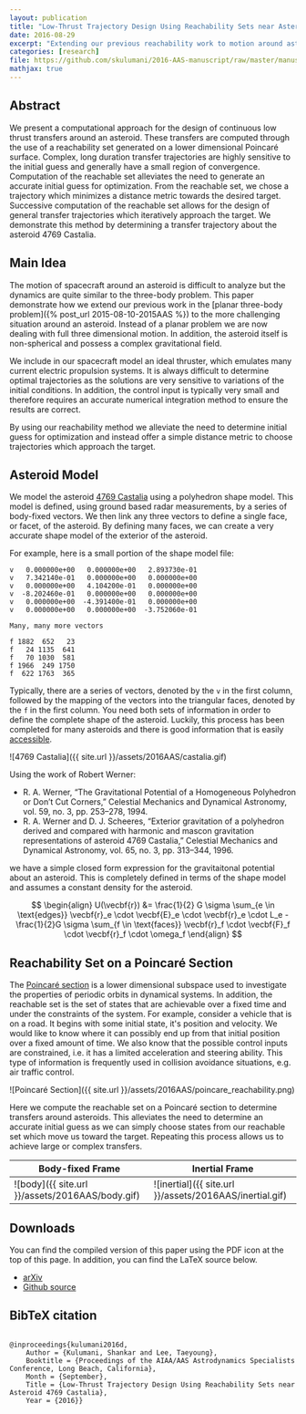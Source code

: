 ```yaml
---
layout: publication
title: "Low-Thrust Trajectory Design Using Reachability Sets near Asteroid 4769 Castalia"
date: 2016-08-29
excerpt: "Extending our previous reachability work to motion around asteroids"
categories: [research]
file: https://github.com/skulumani/2016-AAS-manuscript/raw/master/manuscript.pdf
mathjax: true
---
```

$$
\newcommand{\bracket}[1]{\left[ #1 \right]}
\newcommand{\parenth}[1]{\left( #1 \right)}
\newcommand{\vecbf}[1]{\bf{#1}}
\newcommand{\R}{\mathbb{R}}
$$

## Abstract

We present a computational approach for the design of continuous low thrust transfers around an asteroid.
These transfers are computed through the use of a reachability set generated on a lower dimensional Poincaré surface.
Complex, long duration transfer trajectories are highly sensitive to the initial guess and generally have a small region of convergence.
Computation of the reachable set alleviates the need to generate an accurate initial guess for optimization.
From the reachable set, we chose a trajectory which minimizes a distance metric towards the desired target.
Successive computation of the reachable set allows for the design of general transfer trajectories which iteratively approach the target.
We demonstrate this method by determining a transfer trajectory about the asteroid 4769 Castalia.

## Main Idea

The motion of spacecraft around an asteroid is difficult to analyze but the dynamics are quite similar to the three-body problem.
This paper demonstrate how we extend our previous work in the [planar three-body problem]({% post_url  2015-08-10-2015AAS %}) to the more challenging situation around an asteroid.
Instead of a planar problem we are now dealing with full three dimensional motion. 
In addition, the asteroid itself is non-spherical and possess a complex gravitational field.

We include in our spacecraft model an ideal thruster, which emulates many current electric propulsion systems.
It is always difficult to determine optimal trajectories as the solutions are very sensitive to variations of the initial conditions. 
In addition, the control input is typically very small and therefore requires an accurate numerical integration method to ensure the results are correct.

By using our reachability method we alleviate the need to determine initial guess for optimization and instead offer a simple distance metric to choose trajectories which approach the target.

## Asteroid Model

We model the asteroid [4769 Castalia](https://en.wikipedia.org/wiki/4769_Castalia) using a polyhedron shape model.
This model is defined, using ground based radar measurements, by a series of body-fixed vectors.
We then link any three vectors to define a single face, or facet, of the asteroid.
By defining many faces, we can create a very accurate shape model of the exterior of the asteroid.

For example, here is a small portion of the shape model file:

~~~~
v   0.000000e+00   0.000000e+00   2.893730e-01
v   7.342140e-01   0.000000e+00   0.000000e+00
v   0.000000e+00   4.104200e-01   0.000000e+00
v  -8.202460e-01   0.000000e+00   0.000000e+00
v   0.000000e+00  -4.391400e-01   0.000000e+00
v   0.000000e+00   0.000000e+00  -3.752060e-01

Many, many more vectors

f 1882  652   23 
f   24 1135  641 
f   70 1030  581 
f 1966  249 1750
f  622 1763  365 

~~~~

Typically, there are a series of vectors, denoted by the `v` in the first column, followed by the mapping of the vectors into the triangular faces, denoted by the `f` in the first column.
You need both sets of information in order to define the complete shape of the asteroid.
Luckily, this process has been completed for many asteroids and there is good information that is easily [accessible](http://sbn.psi.edu/pds/).

![4769 Castalia]({{ site.url }}/assets/2016AAS/castalia.gif)

Using the work of Robert Werner:

* R. A. Werner, “The Gravitational Potential of a Homogeneous Polyhedron or Don’t Cut Corners,” Celestial Mechanics and Dynamical Astronomy, vol. 59, no. 3, pp. 253–278, 1994.
* R. A. Werner and D. J. Scheeres, “Exterior gravitation of a polyhedron derived and compared with harmonic and mascon gravitation representations of asteroid 4769 Castalia,” Celestial Mechanics and Dynamical Astronomy, vol. 65, no. 3, pp. 313–344, 1996.

we have a simple closed form expression for the gravitaitonal potential about an asteroid.
This is completely defined in terms of the shape model and assumes a constant density for the asteroid.

$$
\begin{align}
    U(\vecbf{r}) &= \frac{1}{2} G \sigma \sum_{e \in \text{edges}} \vecbf{r}_e \cdot \vecbf{E}_e \cdot \vecbf{r}_e \cdot L_e - \frac{1}{2}G \sigma \sum_{f \in \text{faces}} \vecbf{r}_f \cdot \vecbf{F}_f \cdot \vecbf{r}_f \cdot \omega_f 
\end{align}
$$

## Reachability Set on a Poincaré Section

The [Poincaré section](https://en.wikipedia.org/wiki/Poincar%C3%A9_map) is a lower dimensional subspace used to investigate the properties of periodic orbits in dynamical systems.
In addition, the reachable set is the set of states that are achievable over a fixed time and under the constraints of the system.
For example, consider a vehicle that is on a road. 
It begins with some initial state, it's position and velocity. 
We would like to know where it can possibly end up from that initial position over a fixed amount of time.
We also know that the possible control inputs are constrained, i.e. it has a limited acceleration and steering ability.
This type of information is frequently used in collision avoidance situations, e.g. air traffic control.

![Poincaré Section]({{ site.url }}/assets/2016AAS/poincare_reachability.png)

Here we compute the reachable set on a Poincaré section to determine transfers around asteroids. 
This alleviates the need to determine an accurate initial guess as we can simply choose states from our reachable set which move us toward the target. 
Repeating this process allows us to achieve large or complex transfers.

Body-fixed Frame |  Inertial Frame | 
-----------------------------------------|----------------------------------------------|
![body]({{ site.url }}/assets/2016AAS/body.gif) | ![inertial]({{ site.url }}/assets/2016AAS/inertial.gif) | 

## Downloads

You can find the compiled version of this paper using the PDF icon at the top of this page.
In addition, you can find the LaTeX source below.

* [arXiv](http://arxiv.org/abs/1608.05601)
* [Github source](https://github.com/skulumani/2016-AAS-manuscript)

## BibTeX citation

~~~~

@inproceedings{kulumani2016d,
    Author = {Kulumani, Shankar and Lee, Taeyoung},
    Booktitle = {Proceedings of the AIAA/AAS Astrodynamics Specialists Conference, Long Beach, California},
    Month = {September},
    Title = {Low-Thrust Trajectory Design Using Reachability Sets near Asteroid 4769 Castalia},
    Year = {2016}}

~~~~




